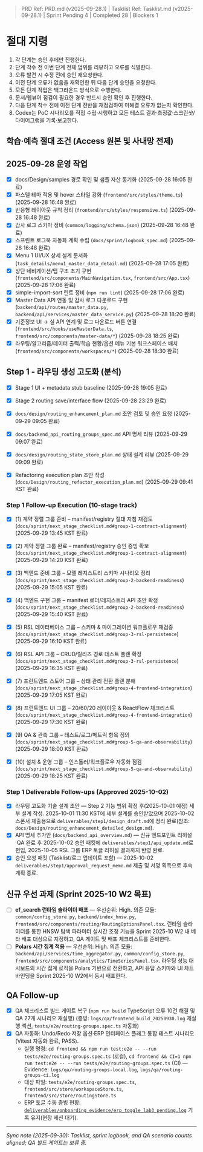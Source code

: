 ﻿> PRD Ref: PRD.md (v2025-09-28.1) | Tasklist Ref: Tasklist.md (v2025-09-28.1) | Sprint Pending 4 | Completed 28 | Blockers 1

# 절대 지령
1. 각 단계는 승인 후에만 진행한다.
2. 단계 착수 전 이번 단계 전체 범위를 리뷰하고 오류를 식별한다.
3. 오류 발견 시 수정 전에 승인 재요청한다.
4. 이전 단계 오류가 없음을 재확인한 뒤 다음 단계 승인을 요청한다.
5. 모든 단계 작업은 백그라운드 방식으로 수행한다.
6. 문서/웹뷰어 점검이 필요한 경우 반드시 승인 확인 후 진행한다.
7. 다음 단계 착수 전에 이전 단계 전반을 재점검하여 미해결 오류가 없는지 확인한다.
8. Codex는 PoC 시나리오를 직접 수립·시행하고 모든 테스트 결과·측정값·스크린샷/다이어그램을 기록·보고한다.

## 학습·예측 절대 조건 (Access 원본 및 사내망 전제)

## 2025-09-28 운영 작업
- [x] docs/Design/samples 경로 확인 및 샘플 자산 동기화 (2025-09-28 16:05 완료)
- [x] 파스텔 테마 적용 및 hover 스타일 강화 (`frontend/src/styles/theme.ts`) (2025-09-28 16:48 완료)
- [x] 반응형 레이아웃 규칙 정리 (`frontend/src/styles/responsive.ts`) (2025-09-28 16:48 완료)
- [x] 감사 로그 스키마 정비 (`common/logging/schema.json`) (2025-09-28 16:48 완료)
- [x] 스프린트 로그북 자동화 계획 수립 (`docs/sprint/logbook_spec.md`) (2025-09-28 16:48 완료)
- [x] Menu 1 UI/UX 상세 설계 문서화 (`task_details/menu1_master_data_detail.md`) (2025-09-28 17:05 완료)
- [x] 상단 네비게이션/탭 구조 초기 구현 (`frontend/src/components/MainNavigation.tsx`, `frontend/src/App.tsx`) (2025-09-28 17:06 완료)
- [x] simple-import-sort 린트 정비 (`npm run lint`) (2025-09-28 17:06 완료)
- [x] Master Data API 연동 및 감사 로그 다운로드 구현 (`backend/api/routes/master_data.py`, `backend/api/services/master_data_service.py`) (2025-09-28 18:20 완료)
- [x] 기준정보 UI → 실 API 연계 및 로그 다운로드 버튼 연결 (`frontend/src/hooks/useMasterData.ts`, `frontend/src/components/master-data/*`) (2025-09-28 18:25 완료)
- [x] 라우팅/알고리즘/데이터 출력/학습 현황/옵션 메뉴 기본 워크스페이스 배치 (`frontend/src/components/workspaces/*`) (2025-09-28 18:30 완료)

## Step 1 - 라우팅 생성 고도화 (분석)

- [x] Stage 1 UI + metadata stub baseline (2025-09-28 19:05 완료)
- [x] Stage 2 routing save/interface flow (2025-09-28 23:29 완료)

- [x] `docs/design/routing_enhancement_plan.md` 초안 검토 및 승인 요청 (2025-09-29 09:05 완료)
- [x] `docs/backend_api_routing_groups_spec.md` API 명세 리뷰 (2025-09-29 09:07 완료)
- [x] `docs/design/routing_state_store_plan.md` 상태 설계 리뷰 (2025-09-29 09:09 완료)

- [x] Refactoring execution plan 초안 작성 (`docs/Design/routing_refactor_execution_plan.md`) (2025-09-29 09:41 KST 완료)

### Step 1 Follow-up Execution (10-stage track)

- [x] (1) 계약 정렬 그룹 준비 – manifest/registry 절대 지침 재검토 (`docs/sprint/next_stage_checklist.md#group-1-contract-alignment`) (2025-09-29 13:45 KST 완료)
- [x] (2) 계약 정렬 그룹 완료 – manifest/registry 승인 증빙 확보 (`docs/sprint/next_stage_checklist.md#group-1-contract-alignment`) (2025-09-29 14:20 KST 완료)
- [x] (3) 백엔드 준비 그룹 – 모델 레지스트리 스키마 시나리오 정리 (`docs/sprint/next_stage_checklist.md#group-2-backend-readiness`) (2025-09-29 15:05 KST 완료)
- [x] (4) 백엔드 구현 그룹 – manifest 로더/레지스트리 API 초안 확정 (`docs/sprint/next_stage_checklist.md#group-2-backend-readiness`) (2025-09-29 15:40 KST 완료)
- [x] (5) RSL 데이터베이스 그룹 – 스키마 & 마이그레이션 워크플로우 재검증 (`docs/sprint/next_stage_checklist.md#group-3-rsl-persistence`) (2025-09-29 16:10 KST 완료)
- [x] (6) RSL API 그룹 – CRUD/릴리즈 경로 테스트 플랜 확정 (`docs/sprint/next_stage_checklist.md#group-3-rsl-persistence`) (2025-09-29 16:35 KST 완료)
- [x] (7) 프런트엔드 스토어 그룹 – 상태 관리 전환 플랜 분해 (`docs/sprint/next_stage_checklist.md#group-4-frontend-integration`) (2025-09-29 17:05 KST 완료)
- [x] (8) 프런트엔드 UI 그룹 – 20/60/20 레이아웃 & ReactFlow 체크리스트 (`docs/sprint/next_stage_checklist.md#group-4-frontend-integration`) (2025-09-29 17:30 KST 완료)
- [x] (9) QA & 관측 그룹 – 테스트/로그/메트릭 항목 정의 (`docs/sprint/next_stage_checklist.md#group-5-qa-and-observability`) (2025-09-29 18:00 KST 완료)
- [x] (10) 설치 & 운영 그룹 – 인스톨러/워크플로우 자동화 점검 (`docs/sprint/next_stage_checklist.md#group-5-qa-and-observability`) (2025-09-29 18:25 KST 완료)



### Step 1 Deliverable Follow-ups (Approved 2025-10-02)

- [x] 라우팅 고도화 기술 설계 초안 — Step 2 기능 범위 확정 후(2025-10-01 예정) 세부 설계 작성. 2025-10-01 11:30 KST에 세부 설계를 승인받았으며 2025-10-02 스폰서 제출용으로 `deliverables/step1/design_draft.md`에 정리 완료(참조: `docs/Design/routing_enhancement_detailed_design.md`).
- [x] API 명세 추가안 (`docs/backend_api_overview.md`) — 신규 엔드포인트 리허설·QA 완료 후 2025-10-02 승인 패킷에 `deliverables/step1/api_update.md`로 편입, 2025-10-05 RSL 그룹 ERP 토글 리허설 결과까지 반영 완료.
- [x] 승인 요청 패킷 (Tasklist/로그 업데이트 포함) — 2025-10-02 `deliverables/step1/approval_request_memo.md` 제출 및 서명 획득으로 후속 계획 종료.

## 신규 우선 과제 (Sprint 2025-10 W2 목표)

- [ ] **ef_search 런타임 슬라이더 배포** — 우선순위: High. 의존 모듈: `common/config_store.py`, `backend/index_hnsw.py`, `frontend/src/components/routing/RoutingOptionsPanel.tsx`. 런타임 슬라이더를 통한 HNSW 탐색 파라미터 실시간 조정 기능을 Sprint 2025-10 W2 내 베타 배포 대상으로 지정하고, QA 게이트 및 배포 체크리스트를 준비한다.
- [ ] **Polars 시간 집계 적용** — 우선순위: High. 의존 모듈: `backend/api/services/time_aggregator.py`, `common/config_store.py`, `frontend/src/components/analytics/TimeSeriesPanel.tsx`. 라우팅 성능 대시보드의 시간 집계 로직을 Polars 기반으로 전환하고, API 응답 스키마와 UI 차트 바인딩을 Sprint 2025-10 W2에서 동시 배포한다.

## QA Follow-up

- [x] QA 체크리스트 빌드 게이트 복구 (`npm run build` TypeScript 오류 10건 해결 및 QA 27개 시나리오 재실행) (증빙: `logs/qa/frontend_build_20250930.log` 재실행 섹션, `tests/e2e/routing-groups.spec.ts` 자동화)
- [x] QA 자동화: Undo/Redo·저장 옵션·ERP 인터페이스 플래그 통합 테스트 시나리오 (Vitest 자동화 완료, PASS).
  - 실행 명령: `cd frontend && npm run test:e2e -- --run tests/e2e/routing-groups.spec.ts` (로컬), `cd frontend && CI=1 npm run test:e2e -- --run tests/e2e/routing-groups.spec.ts` (CI) — Evidence: `logs/qa/routing-groups-local.log`, `logs/qa/routing-groups-ci.log`
  - 대상 파일: `tests/e2e/routing-groups.spec.ts`, `frontend/src/store/workspaceStore.ts`, `frontend/src/store/routingStore.ts`
  - ERP 토글 수동 증빙 현황: [`deliverables/onboarding_evidence/erp_toggle_lab3_pending.log`](deliverables/onboarding_evidence/erp_toggle_lab3_pending.log) 기록 유지(현장 세션 대기).

---
_Sync note (2025-09-30): Tasklist, sprint logbook, and QA scenario counts aligned; QA 빌드 게이트는 보류 중._

